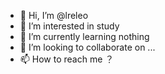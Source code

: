 - 👋 Hi, I’m @lreleo
- 👀 I’m interested in study
- 🌱 I’m currently learning nothing
- 💞️ I’m looking to collaborate on ...
- 📫 How to reach me ？

<!---
lreleo/lreleo is a ✨ special ✨ repository because its `README.md` (this file) appears on your GitHub profile.
You can click the Preview link to take a look at your changes.
--->

